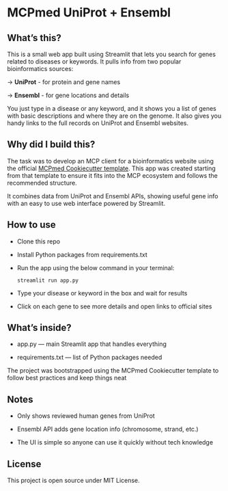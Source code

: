 # MCPmed UniProt + Ensembl

## What’s this?

This is a small web app built using Streamlit that lets you search for genes related to diseases or keywords. It pulls info from two popular bioinformatics sources:

-> **UniProt** - for protein and gene names

-> **Ensembl** - for gene locations and details

You just type in a disease or any keyword, and it shows you a list of genes with basic descriptions and where they are on the genome. It also gives you handy links to the full records on UniProt and Ensembl websites.

## Why did I build this?

The task was to develop an MCP client for a bioinformatics website using the official [MCPmed Cookiecutter template](https://github.com/MCPmed/Cookiecutter-MCPmed). This app was created starting from that template to ensure it fits into the MCP ecosystem and follows the recommended structure.

It combines data from UniProt and Ensembl APIs, showing useful gene info with an easy to use web interface powered by Streamlit.

## How to use

- Clone this repo

- Install Python packages from requirements.txt

- Run the app using the below command in your terminal:

   ``` streamlit run app.py  ```

- Type your disease or keyword in the box and wait for results

- Click on each gene to see more details and open links to official sites

## What’s inside?

- app.py — main Streamlit app that handles everything

- requirements.txt — list of Python packages needed

The project was bootstrapped using the MCPmed Cookiecutter template to follow best practices and keep things neat

## Notes

- Only shows reviewed human genes from UniProt

- Ensembl API adds gene location info (chromosome, strand, etc.)

- The UI is simple so anyone can use it quickly without tech knowledge

## License

This project is open source under MIT License.




